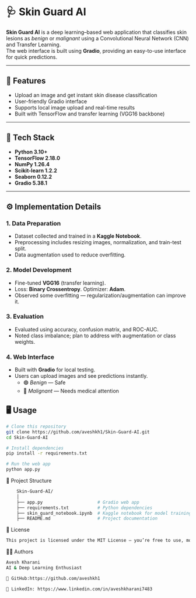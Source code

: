 # 🩺 Skin Guard AI

**Skin Guard AI** is a deep learning–based web application that classifies skin lesions as *benign* or *malignant* using a Convolutional Neural Network (CNN) and Transfer Learning.  
The web interface is built using **Gradio**, providing an easy-to-use interface for quick predictions.

---

## 🚀 Features
- Upload an image and get instant skin disease classification  
- User-friendly Gradio interface  
- Supports local image upload and real-time results  
- Built with TensorFlow and transfer learning (VGG16 backbone)  

---

## 🧠 Tech Stack
- **Python 3.10+**
- **TensorFlow 2.18.0**
- **NumPy 1.26.4**
- **Scikit-learn 1.2.2**
- **Seaborn 0.12.2**
- **Gradio 5.38.1**

---

## ⚙️ Implementation Details

### 1. Data Preparation
- Dataset collected and trained in a **Kaggle Notebook**.  
- Preprocessing includes resizing images, normalization, and train-test split.  
- Data augmentation used to reduce overfitting.

### 2. Model Development
- Fine-tuned **VGG16** (transfer learning).  
- Loss: **Binary Crossentropy**. Optimizer: **Adam**.  
- Observed some overfitting — regularization/augmentation can improve it.

### 3. Evaluation
- Evaluated using accuracy, confusion matrix, and ROC-AUC.  
- Noted class imbalance; plan to address with augmentation or class weights.

### 4. Web Interface
- Built with **Gradio** for local testing.  
- Users can upload images and see predictions instantly.  
  - 🟢 *Benign* — Safe  
  - 🔴 *Malignant* — Needs medical attention  


## 🖥️ Usage
```bash
# Clone this repository
git clone https://github.com/aveshkh1/Skin-Guard-AI.git
cd Skin-Guard-AI

# Install dependencies
pip install -r requirements.txt

# Run the web app
python app.py 
```
📁 Project Structure
``` bash
    Skin-Guard-AI/
    │
    ├── app.py                     # Gradio web app
    ├── requirements.txt           # Python dependencies
    ├── skin_guard_notebook.ipynb  # Kaggle notebook for model training
    ├── README.md                  # Project documentation
```

📜 License
``` bash
This project is licensed under the MIT License — you’re free to use, modify, and distribute it.
```

👨‍💻 Authors
``` bash
Avesh Kharani
AI & Deep Learning Enthusiast

🔗 GitHub:https://github.com/aveshkh1

🔗 LinkedIn: https://www.linkedin.com/in/aveshkharani7483
